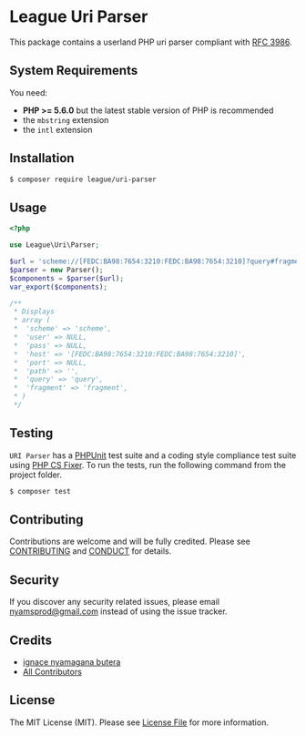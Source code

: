 League Uri Parser
=======

This package contains a userland PHP uri parser compliant with [RFC 3986](http://tools.ietf.org/html/rfc3986).

System Requirements
-------

You need:

- **PHP >= 5.6.0** but the latest stable version of PHP is recommended
- the `mbstring` extension
- the `intl` extension

Installation
--------

```bash
$ composer require league/uri-parser
```

Usage
---------

```php
<?php

use League\Uri\Parser;

$url = 'scheme://[FEDC:BA98:7654:3210:FEDC:BA98:7654:3210]?query#fragment';
$parser = new Parser();
$components = $parser($url);
var_export($components);

/**
 * Displays
 * array (
 *  'scheme' => 'scheme',
 *  'user' => NULL,
 *  'pass' => NULL,
 *  'host' => '[FEDC:BA98:7654:3210:FEDC:BA98:7654:3210]',
 *  'port' => NULL,
 *  'path' => '',
 *  'query' => 'query',
 *  'fragment' => 'fragment',
 * )
 */
```

Testing
-------

`URI Parser` has a [PHPUnit](https://phpunit.de) test suite and a coding style compliance test suite using [PHP CS Fixer](http://cs.sensiolabs.org/). To run the tests, run the following command from the project folder.

```bash
$ composer test
```

Contributing
-------

Contributions are welcome and will be fully credited. Please see [CONTRIBUTING](.github/CONTRIBUTING.md) and [CONDUCT](CONDUCT.md) for details.

Security
-------

If you discover any security related issues, please email nyamsprod@gmail.com instead of using the issue tracker.

Credits
-------

- [ignace nyamagana butera](https://github.com/nyamsprod)
- [All Contributors](https://github.com/thephpleague/uri-parser/contributors)

License
-------

The MIT License (MIT). Please see [License File](LICENSE) for more information.